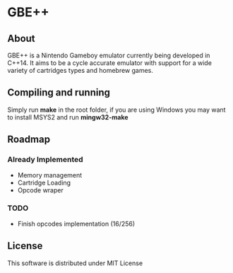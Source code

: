 # GBE++  
## About  
GBE++ is a Nintendo Gameboy emulator currently being developed in C++14.
It aims to be a cycle accurate emulator with support for a wide variety of cartridges types and homebrew games.

## Compiling and running
Simply run **make** in the root folder, if you are using Windows you may want to install MSYS2 and run **mingw32-make**
## Roadmap
### Already Implemented

* Memory management
* Cartridge Loading
* Opcode wraper

### TODO
* Finish opcodes implementation (16/256)

## License
This software is distributed under MIT License